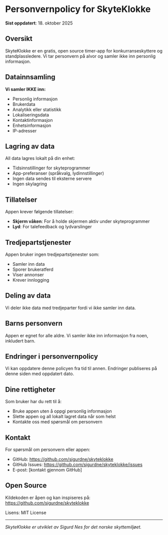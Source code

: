 # Personvernpolicy for SkyteKlokke

**Sist oppdatert**: 18. oktober 2025

## Oversikt

SkyteKlokke er en gratis, open source timer-app for konkurranseskyttere og standplassledere. Vi tar personvern på alvor og samler ikke inn personlig informasjon.

## Datainnsamling

**Vi samler IKKE inn:**
- Personlig informasjon
- Brukerdata
- Analytikk eller statistikk
- Lokaliseringsdata
- Kontaktinformasjon
- Enhetsinformasjon
- IP-adresser

## Lagring av data

All data lagres lokalt på din enhet:
- Tidsinnstillinger for skyteprogrammer
- App-preferanser (språkvalg, lydinnstillinger)
- Ingen data sendes til eksterne servere
- Ingen skylagring

## Tillatelser

Appen krever følgende tillatelser:
- **Skjerm våken**: For å holde skjermen aktiv under skyteprogrammer
- **Lyd**: For talefeedback og lydvarslinger

## Tredjepartstjenester

Appen bruker ingen tredjepartstjenester som:
- Samler inn data
- Sporer brukeratferd
- Viser annonser
- Krever innlogging

## Deling av data

Vi deler ikke data med tredjeparter fordi vi ikke samler inn data.

## Barns personvern

Appen er egnet for alle aldre. Vi samler ikke inn informasjon fra noen, inkludert barn.

## Endringer i personvernpolicy

Vi kan oppdatere denne policyen fra tid til annen. Endringer publiseres på denne siden med oppdatert dato.

## Dine rettigheter

Som bruker har du rett til å:
- Bruke appen uten å oppgi personlig informasjon
- Slette appen og all lokalt lagret data når som helst
- Kontakte oss med spørsmål om personvern

## Kontakt

For spørsmål om personvern eller appen:
- GitHub: https://github.com/sigurdne/skyteklokke
- GitHub Issues: https://github.com/sigurdne/skyteklokke/issues
- E-post: [kontakt gjennom GitHub]

## Open Source

Kildekoden er åpen og kan inspiseres på:
https://github.com/sigurdne/skyteklokke

Lisens: MIT License

---

*SkyteKlokke er utviklet av Sigurd Nes for det norske skyttemiljøet.*
